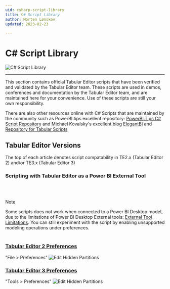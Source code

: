 ```yaml
---
uid: csharp-script-library
title: C# Script Library
author: Morten Lønskov
updated: 2023-02-23

---
```

# C# Script Library

![C# Script Library](~/assets/images/Cscripts/script-library-header.png)

---

This section contains official Tabular Editor scripts that have been verified and validated by the Tabular Editor team. These scripts are used in demos, conferences and documentation by the Tabular Editor team, and are maintained here for your convenience.  Use of these scripts are still your own responsibility.

There are also other resources online with C# Scripts that are maintained by the community such as PowerBI.tips excellent repository: [PowerBI.Tips C# Script Repository](https://github.com/PowerBI-tips/TabularEditor-Scripts) and Michael Kovalsky's excellent blog [ElegantBI](https://www.elegantbi.com/) and [Repository for Tabular Scripts](https://github.com/m-kovalsky/Tabular)


## Tabular Editor Versions
The top of each article denotes script compatability in TE2.x (Tabular Editor 2) and/or TE3.x (Tabular Editor 3)

### Scripting with Tabular Editor as a Power BI External Tool
<br></br>
> [!NOTE] 
> Some scripts does not work when connected to a Power BI Desktop model, due to the limitations of Power BI Desktop External tools: [External Tool Limitations](https://learn.microsoft.com/en-us/power-bi/transform-model/desktop-external-tools#data-modeling-operations). You can still experiment with the script by enabling unsupported modeling operations under preferences.
<br></br>

### [Tabular Editor 2 Preferences](#tab/TE2Preferences)
"File > Preferences" 
![Edit Hidden Partitions](~/assets/images/te2-file-menu.png)
### [Tabular Editor 3 Preferences](#tab/TE3Preferences)
"Tools > Preferences" 
![Edit Hidden Partitions](~/assets/images/tools-menu.png)





